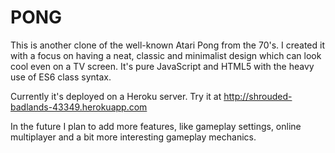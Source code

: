 # PONG

This is another clone of the well-known Atari Pong from the 70's.
I created it with a focus on having a neat, classic and minimalist design
which can look cool even on a TV screen. It's pure JavaScript and HTML5 
with the heavy use of ES6 class syntax.

Currently it's deployed on a Heroku server.
Try it at http://shrouded-badlands-43349.herokuapp.com

In the future I plan to add more features, like gameplay settings, online multiplayer
and a bit more interesting gameplay mechanics.
